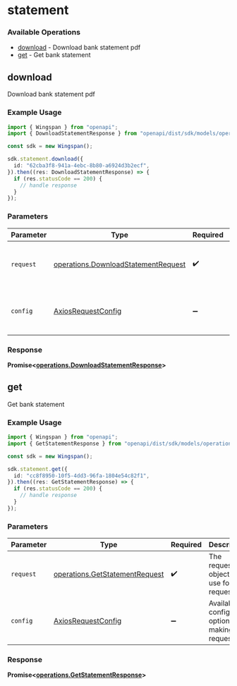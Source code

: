 # statement

### Available Operations

* [download](#download) - Download bank statement pdf
* [get](#get) - Get bank statement

## download

Download bank statement pdf

### Example Usage

```typescript
import { Wingspan } from "openapi";
import { DownloadStatementResponse } from "openapi/dist/sdk/models/operations";

const sdk = new Wingspan();

sdk.statement.download({
  id: "62cba3f8-941a-4ebc-8b80-a6924d3b2ecf",
}).then((res: DownloadStatementResponse) => {
  if (res.statusCode == 200) {
    // handle response
  }
});
```

### Parameters

| Parameter                                                                                  | Type                                                                                       | Required                                                                                   | Description                                                                                |
| ------------------------------------------------------------------------------------------ | ------------------------------------------------------------------------------------------ | ------------------------------------------------------------------------------------------ | ------------------------------------------------------------------------------------------ |
| `request`                                                                                  | [operations.DownloadStatementRequest](../../models/operations/downloadstatementrequest.md) | :heavy_check_mark:                                                                         | The request object to use for the request.                                                 |
| `config`                                                                                   | [AxiosRequestConfig](https://axios-http.com/docs/req_config)                               | :heavy_minus_sign:                                                                         | Available config options for making requests.                                              |


### Response

**Promise<[operations.DownloadStatementResponse](../../models/operations/downloadstatementresponse.md)>**


## get

Get bank statement

### Example Usage

```typescript
import { Wingspan } from "openapi";
import { GetStatementResponse } from "openapi/dist/sdk/models/operations";

const sdk = new Wingspan();

sdk.statement.get({
  id: "cc8f8950-10f5-4dd3-96fa-1804e54c82f1",
}).then((res: GetStatementResponse) => {
  if (res.statusCode == 200) {
    // handle response
  }
});
```

### Parameters

| Parameter                                                                        | Type                                                                             | Required                                                                         | Description                                                                      |
| -------------------------------------------------------------------------------- | -------------------------------------------------------------------------------- | -------------------------------------------------------------------------------- | -------------------------------------------------------------------------------- |
| `request`                                                                        | [operations.GetStatementRequest](../../models/operations/getstatementrequest.md) | :heavy_check_mark:                                                               | The request object to use for the request.                                       |
| `config`                                                                         | [AxiosRequestConfig](https://axios-http.com/docs/req_config)                     | :heavy_minus_sign:                                                               | Available config options for making requests.                                    |


### Response

**Promise<[operations.GetStatementResponse](../../models/operations/getstatementresponse.md)>**

